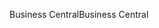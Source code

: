 <span data-ttu-id="5c5b9-101">Business Central</span><span class="sxs-lookup"><span data-stu-id="5c5b9-101">Business Central</span></span>

